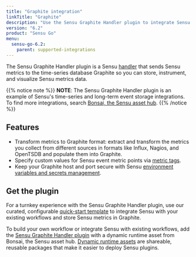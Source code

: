 ```yaml
---
title: "Graphite integration"
linkTitle: "Graphite"
description: "Use the Sensu Graphite Handler plugin to integrate Sensu with your existing Graphite workflows. Read about the features of Sensu's Graphite integration and learn how to get the plugin."
version: "6.2"
product: "Sensu Go"
menu: 
  sensu-go-6.2:
    parent: supported-integrations
---
```


The Sensu Graphite Handler plugin is a Sensu [handler][1] that sends Sensu metrics to the time-series database Graphite so you can store, instrument, and visualize Sensu metrics data.

{{% notice note %}}
**NOTE**: The Sensu Graphite Handler plugin is an example of Sensu's time-series and long-term event storage integrations.
To find more integrations, search [Bonsai, the Sensu asset hub](https://bonsai.sensu.io/).
{{% /notice %}}

## Features

- Transform metrics to Graphite format: extract and transform the metrics you collect from different sources in formats like Influx, Nagios, and OpenTSDB and populate them into Graphite.
- Specify custom values for Sensu event metric points via [metric tags][4].
- Keep your Graphite host and port secure with Sensu [environment variables and secrets management][6].

## Get the plugin

For a turnkey experience with the Sensu Graphite Handler plugin, use our curated, configurable [quick-start template][5] to integrate Sensu with your existing workflows and store Sensu metrics in Graphite.

To build your own workflow or integrate Sensu with existing workflows, add the [Sensu Graphite Handler plugin][2] with a dynamic runtime asset from Bonsai, the Sensu asset hub.
[Dynamic runtime assets][3] are shareable, reusable packages that make it easier to deploy Sensu plugins.


[1]: ../../../observability-pipeline/observe-process/handlers/
[2]: https://bonsai.sensu.io/assets/nixwiz/sensu-go-graphite-handler
[3]: ../../assets/
[4]: ../../../observability-pipeline/observe-schedule/checks/#output-metric-tags
[5]: https://github.com/sensu-community/monitoring-pipelines/blob/master/metric-storage/graphite.yaml
[6]: ../../../operations/manage-secrets/
